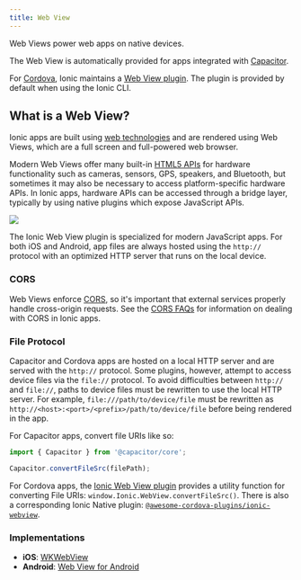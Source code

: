 ```yaml
---
title: Web View
---
```


<head>
  <title>Capacitor Web View for iOS and Android Apps - Ionic Framework</title>
  <meta
    name="description"
    content="What is a Web View? Web Views are a full screen and full-powered web browser. Read to learn more about Capacitor Web View on Ionic Framework apps."
  />
</head>

Web Views power web apps on native devices.

The Web View is automatically provided for apps integrated with [Capacitor](../reference/glossary.md#capacitor).

For [Cordova](../reference/glossary.md#cordova), Ionic maintains a <a href="https://github.com/ionic-team/cordova-plugin-ionic-webview" target="_blank">Web View plugin</a>. The plugin is provided by default when using the Ionic CLI.

## What is a Web View?

Ionic apps are built using [web technologies](../reference/glossary.md#web-standards) and are rendered using Web Views, which are a full screen and full-powered web browser.

Modern Web Views offer many built-in <a href="https://whatwebcando.today" target="_blank">HTML5 APIs</a> for hardware functionality such as cameras, sensors, GPS, speakers, and Bluetooth, but sometimes it may also be necessary to access platform-specific hardware APIs. In Ionic apps, hardware APIs can be accessed through a bridge layer, typically by using native plugins which expose JavaScript APIs.

![](/img/building/webview-architecture.png)

The Ionic Web View plugin is specialized for modern JavaScript apps. For both iOS and Android, app files are always hosted using the `http://` protocol with an optimized HTTP server that runs on the local device.

### CORS

Web Views enforce [CORS](../reference/glossary.md#cors), so it's important that external services properly handle cross-origin requests. See the [CORS FAQs](../troubleshooting/cors.md) for information on dealing with CORS in Ionic apps.

### File Protocol

Capacitor and Cordova apps are hosted on a local HTTP server and are served with the `http://` protocol. Some plugins, however, attempt to access device files via the `file://` protocol. To avoid difficulties between `http://` and `file://`, paths to device files must be rewritten to use the local HTTP server. For example, `file:///path/to/device/file` must be rewritten as `http://<host>:<port>/<prefix>/path/to/device/file` before being rendered in the app.

For Capacitor apps, convert file URIs like so:

```javascript
import { Capacitor } from '@capacitor/core';

Capacitor.convertFileSrc(filePath);
```

For Cordova apps, the [Ionic Web View plugin](https://github.com/ionic-team/cordova-plugin-ionic-webview) provides a utility function for converting File URIs: `window.Ionic.WebView.convertFileSrc()`. There is also a corresponding Ionic Native plugin: [`@awesome-cordova-plugins/ionic-webview`](../native/ionic-webview.md).

### Implementations

- **iOS**: <a href="https://developer.apple.com/documentation/webkit/wkwebview" target="_blank">WKWebView</a>
- **Android**: <a href="https://developer.chrome.com/multidevice/webview/overview" target="_blank">Web View for Android</a>
